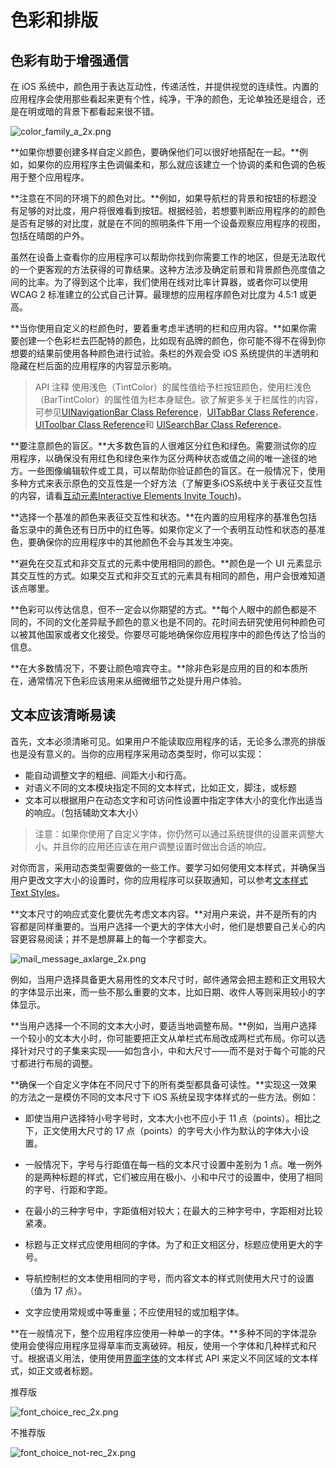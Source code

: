 # 色彩和排版

## 色彩有助于增强通信

在 iOS 系统中，颜色用于表达互动性，传递活性，并提供视觉的连续性。内置的应用程序会使用那些看起来更有个性，纯净，干净的颜色，无论单独还是组合，还是在明或暗的背景下都看起来很不错。

![color_family_a_2x.png](images/color_family_a_2x.png)

**如果你想要创建多样自定义颜色，要确保他们可以很好地搭配在一起。**例如，如果你的应用程序主色调偏柔和，那么就应该建立一个协调的柔和色调的色板用于整个应用程序。

**注意在不同的环境下的颜色对比。**例如，如果导航栏的背景和按钮的标题没有足够的对比度，用户将很难看到按钮。根据经验，若想要判断应用程序的的颜色是否有足够的对比度，就是在不同的照明条件下用一个设备观察应用程序的视图，包括在晴朗的户外。

虽然在设备上查看你的应用程序可以帮助你找到你需要工作的地区，但是无法取代的一个更客观的方法获得的可靠结果。这种方法涉及确定前景和背景颜色亮度值之间的比率。为了得到这个比率，我们使用在线对比率计算器，或者你可以使用 WCAG 2 标准建立的公式自己计算。最理想的应用程序颜色对比度为 4.5:1 或更高。

**当你使用自定义的栏颜色时，要着重考虑半透明的栏和应用内容。**如果你需要创建一个色彩栏去匹配特的颜色，比如现有品牌的颜色，你可能不得不在得到你想要的结果前使用各种颜色进行试验。条栏的外观会受 iOS 系统提供的半透明和隐藏在栏后面的应用程序的内容显示影响。

>API 注释
 使用浅色（TintColor）的属性值给予栏按钮颜色，使用栏浅色（BarTintColor）的属性值为栏本身赋色。欲了解更多关于栏属性的内容，可参见[UINavigationBar Class Reference](https://developer.apple.com/library/ios/documentation/UIKit/Reference/UINavigationBar_Class/index.html#//apple_ref/doc/uid/TP40006887)，[UITabBar Class Reference](https://developer.apple.com/library/ios/documentation/UIKit/Reference/UITabBar_Class/index.html#//apple_ref/doc/uid/TP40007521)，[UIToolbar Class Reference](https://developer.apple.com/library/ios/documentation/UIKit/Reference/UIToolbar_Class/index.html#//apple_ref/doc/uid/TP40006927)和 [UISearchBar Class Reference](https://developer.apple.com/library/ios/documentation/UIKit/Reference/UISearchBar_Class/index.html#//apple_ref/doc/uid/TP40007529)。

**要注意颜色的盲区。**大多数色盲的人很难区分红色和绿色。需要测试你的应用程序，以确保没有用红色和绿色来作为区分两种状态或值之间的唯一途径的地方。一些图像编辑软件或工具，可以帮助你验证颜色的盲区。在一般情况下，使用多种方式来表示原色的交互性是一个好方法（了解更多iOS系统中关于表征交互性的内容，请看[互动元素Interactive Elements Invite Touch](https://developer.apple.com/library/ios/documentation/UserExperience/Conceptual/MobileHIG/InteractivityInput.html#//apple_ref/doc/uid/TP40006556-CH55-SW4))。

**选择一个基准的颜色来表征交互性和状态。**在内置的应用程序的基准色包括备忘录中的黄色还有日历中的红色等。如果你定义了一个表明互动性和状态的基准色，要确保你的应用程序中的其他颜色不会与其发生冲突。


**避免在交互式和非交互式的元素中使用相同的颜色。**颜色是一个 UI 元素显示其交互性的方式。如果交互式和非交互式的元素具有相同的颜色，用户会很难知道该点哪里。

**色彩可以传达信息，但不一定会以你期望的方式。**每个人眼中的颜色都是不同的，不同的文化差异赋予颜色的意义也是不同的。花时间去研究使用何种颜色可以被其他国家或者文化接受。你要尽可能地确保你应用程序中的颜色传达了恰当的信息。

**在大多数情况下，不要让颜色喧宾夺主。**除非色彩是应用的目的和本质所在，通常情况下色彩应该用来从细微细节之处提升用户体验。


## 文本应该清晰易读

首先，文本必须清晰可见。如果用户不能读取应用程序的话，无论多么漂亮的排版也是没有意义的。当你的应用程序采用动态类型时，你可以实现：

- 能自动调整文字的粗细、间距大小和行高。
- 对语义不同的文本模块指定不同的文本样式，比如正文，脚注，或标题
- 文本可以根据用户在动态文字和可访问性设置中指定字体大小的变化作出适当的响应。（包括辅助文本大小）
 
>注意：如果你使用了自定义字体，你仍然可以通过系统提供的设置来调整大小。并且你的应用还应该在用户调整设置时做出合适的响应。

对你而言，采用动态类型需要做的一些工作。要学习如何使用文本样式，并确保当用户更改文字大小的设置时，你的应用程序可以获取通知，可以参考[文本样式Text Styles](https://developer.apple.com/library/ios/documentation/StringsTextFonts/Conceptual/TextAndWebiPhoneOS/CustomTextProcessing/CustomTextProcessing.html#//apple_ref/doc/uid/TP40009542-CH4-SW65)。

**文本尺寸的响应式变化要优先考虑文本内容。**对用户来说，并不是所有的内容都是同样重要的。当用户选择一个更大的字体大小时，他们是想要自己关心的内容更容易阅读；并不是想屏幕上的每一个字都变大。

![mail_message_axlarge_2x.png](images/mail_message_axlarge_2x.png)

例如，当用户选择具备更大易用性的文本尺寸时，邮件通常会把主题和正文用较大的字体显示出来，而一些不那么重要的文本，比如日期、收件人等则采用较小的字体显示。

**当用户选择一个不同的文本大小时，要适当地调整布局。**例如，当用户选择一个较小的文本大小时，你可能要把正文从单栏式布局改成两栏式布局。你可以选择针对尺寸的子集来实现——如包含小，中和大尺寸——而不是对于每个可能的尺寸都进行布局的调整。

**确保一个自定义字体在不同尺寸下的所有类型都具备可读性。**实现这一效果的方法之一是模仿不同的文本尺寸下 iOS 系统呈现字体样式的一些方法。例如：

* 即使当用户选择特小号字号时，文本大小也不应小于 11 点（points）。相比之下，正文使用大尺寸的 17 点（points）的字号大小作为默认的字体大小设置。

* 一般情况下，字号与行距值在每一档的文本尺寸设置中差别为 1 点。唯一例外的是两种标题的样式，它们被应用在极小、小和中尺寸的设置中，使用了相同的字号、行距和字距。

* 在最小的三种字号中，字距值相对较大；在最大的三种字号中，字距相对比较紧凑。

* 标题与正文样式应使用相同的字体。为了和正文相区分，标题应使用更大的字号。

* 导航控制栏的文本使用相同的字号，而内容文本的样式则使用大尺寸的设置（值为 17 点）。

* 文字应使用常规或中等重量；不应使用轻的或加粗字体。

**在一般情况下，整个应用程序应使用一种单一的字体。**多种不同的字体混杂使用会使得应用程序显得草率而支离破碎。相反，使用一个字体和几种样式和尺寸。根据语义用法，使用使用[界面字体](https://developer.apple.com/library/ios/documentation/UIKit/Reference/UIFont_Class/index.html#//apple_ref/occ/cl/UIFont)的文本样式 API 来定义不同区域的文本样式，如正文或者标题。

推荐版

![font_choice_rec_2x.png](images/font_choice_rec_2x.png)

不推荐版

![font_choice_not-rec_2x.png](images/font_choice_not-rec_2x.png)

